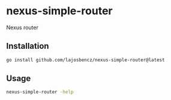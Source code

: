 # nexus-simple-router
Nexus router

## Installation

```bash
go install github.com/lajosbencz/nexus-simple-router@latest
```

## Usage

```bash
nexus-simple-router -help
```
